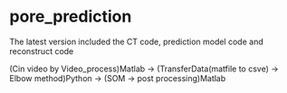# pore_prediction
The latest version included the CT code, prediction model code and reconstruct code

(Cin video by Video_process)Matlab -> (TransferData(matfile to csve) -> Elbow method)Python -> (SOM -> post processing)Matlab
